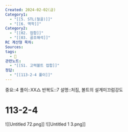 ```yaml
---
Created: 2024-02-02(금)
Category1:
  - "[[5. STL(철골)]]"
  - "[[6. 역학]]"
Category2:
  - "[[02. 접합]]"
  - "[[03. 골조해석]]"
RC 계산형 목차: 
Sources: 
tags:
  - 🧮
관련노트:
  - "[[S1. 고력볼트 접합]]"
정답:
  - "[[113-2-4 풀이]]"
---
```

중요::4
풀이::XX△
반복도::7
설명::처짐, 볼트의 설계미끄럼강도



#  113-2-4
![[Untitled 72.png]]
![[Untitled 1 3.png]]
